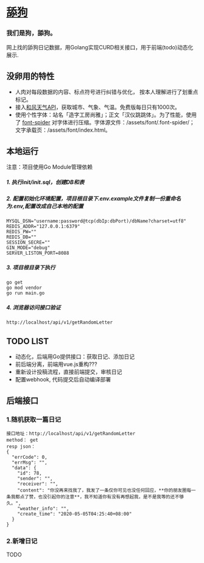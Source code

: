 # [舔狗](https://jkl201906112027.info)

### 我们是狗，舔狗。

网上找的舔狗日记数据，用Golang实现CURD相关接口，用于前端(todo)动态化展示.

## 没卵用的特性
- 人肉对每段数据的内容、标点符号进行纠错与优化， 按本人理解进行了划重点标记。
- 接入[和风天气API](https://dev.heweather.com/)，获取城市、气象、气温。免费版每日只有1000次。
- 使用个性字体：站名「造字工房尚雅」；正文「汉仪跳跳体」。为了性能，使用了 [font-spider](https://github.com/aui/font-spider) 对字体进行压缩。字体源文件：/assets/font/.font-spider/；文字承载页：/assets/font/index.html。
 
 
 ## 本地运行
 注意：项目使用Go Module管理依赖
 
 ##### 1. 执行init/init.sql，创建DB和表
 
 ##### 2. 配置初始化环境配置，项目根目录下.env.example文件复制一份重命名为.env,配置改成自己本地的配置
 ```cassandraql
 MYSQL_DSN="username:password@tcp(dbIp:dbPort)/dbName?charset=utf8"
 REDIS_ADDR="127.0.0.1:6379"
 REDIS_PW=""
 REDIS_DB=""
 SESSION_SECRE=""
 GIN_MODE="debug"
 SERVER_LISTON_PORT=8088
 ```
 ##### 3. 项目根目录下执行
 ```cassandraql
 go get
 go mod vendor
 go run main.go
 ```
 ##### 4. 浏览器访问接口验证
 ```
 http://localhost/api/v1/getRandomLetter
 ```
 
 
## TODO LIST
- 动态化，后端用Go提供接口：获取日记、添加日记
- 前后端分离，前端用vue.js重构???
- 重新设计投稿流程，直接前端提交，审核日记
- 配置webhook, 代码提交后自动编译部署

## 后端接口

### 1.随机获取一篇日记
```
接口地址：http://localhost/api/v1/getRandomLetter
method： get
resp json：
{
  "errCode": 0,
  "errMsg": "",
  "data": {
    "id": 78,
    "sender": "",
    "receiver": "",
    "content": "你没再来找我了，我发了一条仅你可见也没任何回应，**你的朋友圈每一条我都点了赞，也没引起你的注意**，我不知道你有没有再想起我，是不是我等的还不够久。",
    "weather_info": "",
    "create_time": "2020-05-05T04:25:40+08:00"
  }
}
```
### 2.新增日记
TODO
